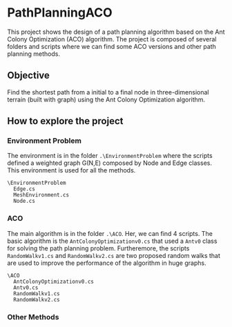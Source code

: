 # PathPlanningACO
This project shows the design of a path planning algorithm based on the Ant Colony Optimization (ACO) algorithm. The project is composed of several folders and scripts where we can find some ACO versions and other path planning methods.

## Objective

Find the shortest path from a initial to a final node in three-dimensional terrain (built with graph) using the Ant Colony Optimization algorithm.

## How to explore the project
### Environment Problem 

The environment is in the folder `.\EnvironmentProblem` where the scripts defined a weighted graph G(N,E) composed by Node and Edge classes. This environment is used for all the methods.

```
\EnvironmentProblem
  Edge.cs
  MeshEnvironment.cs
  Node.cs
```

### ACO

The main algorithm is in the folder `.\ACO`. Her, we can find 4 scripts. The basic algorithm is the `AntColonyOptimizationv0.cs` that used a `Antv0` class for solving the path planning problem. Furtheremore, the scripts `RandomWalkv1.cs` and `RandomWalkv2.cs` are two proposed random walks that are used to improve the performance of the algorithm in huge graphs.

```
\ACO
  AntColonyOptimizationv0.cs
  Antv0.cs
  RandomWalkv1.cs
  RandomWalkv2.cs
```

### Other Methods
